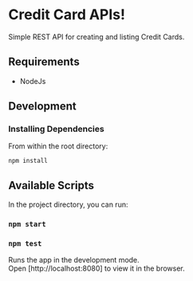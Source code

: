 # Credit Card APIs!

Simple REST API for creating and listing Credit Cards.

## Requirements

- NodeJs

## Development

### Installing Dependencies

From within the root directory:

```
npm install
```

## Available Scripts

In the project directory, you can run:

### `npm start`


### `npm test`


Runs the app in the development mode.<br />
Open [http://localhost:8080] to view it in the browser.
